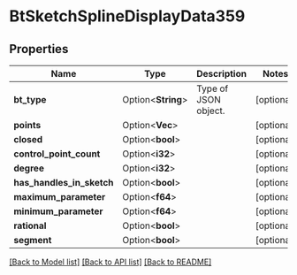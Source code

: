 # BtSketchSplineDisplayData359

## Properties

Name | Type | Description | Notes
------------ | ------------- | ------------- | -------------
**bt_type** | Option<**String**> | Type of JSON object. | [optional]
**points** | Option<**Vec<f64>**> |  | [optional]
**closed** | Option<**bool**> |  | [optional]
**control_point_count** | Option<**i32**> |  | [optional]
**degree** | Option<**i32**> |  | [optional]
**has_handles_in_sketch** | Option<**bool**> |  | [optional]
**maximum_parameter** | Option<**f64**> |  | [optional]
**minimum_parameter** | Option<**f64**> |  | [optional]
**rational** | Option<**bool**> |  | [optional]
**segment** | Option<**bool**> |  | [optional]

[[Back to Model list]](../README.md#documentation-for-models) [[Back to API list]](../README.md#documentation-for-api-endpoints) [[Back to README]](../README.md)


